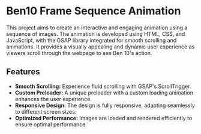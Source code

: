 # Ben10 Frame Sequence Animation

This project aims to create an interactive and engaging animation using a sequence of images. The animation is developed using HTML, CSS, and JavaScript, with the GSAP library integrated for smooth scrolling and animations. It provides a visually appealing and dynamic user experience as viewers scroll through the webpage to see Ben 10's action.

## Features

- **Smooth Scrolling:** Experience fluid scrolling with GSAP's ScrollTrigger.
- **Custom Preloader:** A unique preloader with a custom loading animation enhances the user experience.
- **Responsive Design:** The design is fully responsive, adapting seamlessly to different screen sizes.
- **Optimized Performance:** Images are loaded and rendered efficiently to ensure optimal performance.